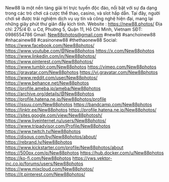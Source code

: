 New88 là một nền tảng giải trí trực tuyến độc đáo, nổi bật với sự đa dạng trong các trò chơi cá cược thể thao, casino, và slot hấp dẫn. Tại đây, người chơi sẽ được trải nghiệm dịch vụ uy tín và công nghệ hiện đại, mang lại những giây phút thư giãn đầy kịch tính.
Website : https://new88.photos/
Địa chỉ: 275/4 Đ.  u Cơ, Phường 5, Quận 11, Hồ Chí Minh, Vietnam
SĐT: 0986554786
Gmail: New88photos@gmail.com
#new88 #sanchoinew88 #nhacainew88 #casinonew88 #thethaonew88
Social: 
https://www.facebook.com/New88photos/
https://www.youtube.com/@New88photos
https://x.com/New88photos
https://www.linkedin.com/in/New88photos/
https://www.pinterest.com/New88photos/
https://www.tumblr.com/New88photos
https://vimeo.com/New88photos
https://gravatar.com/New88photos
https://vi.gravatar.com/New88photos
https://www.reddit.com/user/New88photos/
https://www.behance.net/New88photos
https://profile.ameba.jp/ameba/New88photos
https://archive.org/details/@New88photos
https://profile.hatena.ne.jp/New88photos/profile
https://issuu.com/New88photos
https://bandcamp.com/New88photos
https://linktr.ee/New88photos
https://profile.hatena.ne.jp/New88photos/
https://sites.google.com/view/New88photosh/
https://www.liveinternet.ru/users/New88photos/
https://www.tripadvisor.com/Profile/New88photos
https://www.twitch.tv/New88photos
https://disqus.com/by/New88photos/about/
https://rebrand.ly/New88photos
https://www.kickstarter.com/profile/New88photos/about
https://500px.com/p/New88photos
https://hub.docker.com/u/New88photos
https://ko-fi.com/New88photos
https://vws.vektor-inc.co.jp/forums/users/New88photos
https://www.mixcloud.com/New88photos/
https://it.pinterest.com/New88photos/
